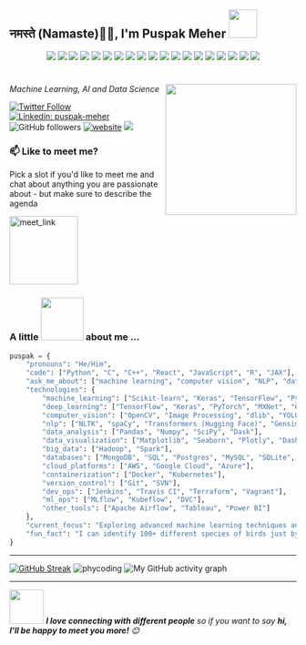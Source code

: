 
<h2> नमस्ते (Namaste)🙏🏻, I'm Puspak Meher
  <img src="https://i.giphy.com/media/v1.Y2lkPTc5MGI3NjExaWI3YTJ0eDYybDVhMmo4YXBvazhmaWlvbTV0eWoxYWFtcDlsNTllcSZlcD12MV9pbnRlcm5hbF9naWZfYnlfaWQmY3Q9cw/SvEUbsayyUlcPm41Tl/giphy.gif" width="50"></h2>
<p align="center">
  <img src="https://img.shields.io/badge/Code-Python-informational?style=flat&logo=python&logoColor=white&color=2bbc8a" />
  <img src="https://img.shields.io/badge/Code-C++-informational?style=flat&logo=c%2B%2B&logoColor=white&color=2bbc8a" />
  <img src="https://img.shields.io/badge/Code-React-informational?style=flat&logo=react&logoColor=white&color=2bbc8a" />
  <img src="https://img.shields.io/badge/Code-JavaScript-informational?style=flat&logo=javascript&logoColor=white&color=2bbc8a" />
  <img src="https://img.shields.io/badge/Code-R-informational?style=flat&logo=r&logoColor=white&color=2bbc8a" />
  <img src="https://img.shields.io/badge/ML-Scikit--learn-informational?style=flat&logo=scikit-learn&logoColor=white&color=2bbc8a" />
  <img src="https://img.shields.io/badge/ML-Keras-informational?style=flat&logo=keras&logoColor=white&color=2bbc8a" />
  <img src="https://img.shields.io/badge/ML-TensorFlow-informational?style=flat&logo=tensorflow&logoColor=white&color=2bbc8a" />
  <img src="https://img.shields.io/badge/ML-PyTorch-informational?style=flat&logo=pytorch&logoColor=white&color=2bbc8a" />
  <img src="https://img.shields.io/badge/Data-Pandas-informational?style=flat&logo=pandas&logoColor=white&color=2bbc8a" />
  <img src="https://img.shields.io/badge/Data-Numpy-informational?style=flat&logo=numpy&logoColor=white&color=2bbc8a" />
  <img src="https://img.shields.io/badge/Visualization-Matplotlib-informational?style=flat&logo=matplotlib&logoColor=white&color=2bbc8a" />
  <img src="https://img.shields.io/badge/Visualization-Seaborn-informational?style=flat&logo=seaborn&logoColor=white&color=2bbc8a" />
  <img src="https://img.shields.io/badge/Visualization-Plotly-informational?style=flat&logo=plotly&logoColor=white&color=2bbc8a" />
  <img src="https://img.shields.io/badge/Database-MongoDB-informational?style=flat&logo=mongodb&logoColor=white&color=2bbc8a" />
  <img src="https://img.shields.io/badge/Database-Postgres-informational?style=flat&logo=postgresql&logoColor=white&color=2bbc8a" />
  <img src="https://img.shields.io/badge/Cloud-AWS-informational?style=flat&logo=amazon-aws&logoColor=white&color=2bbc8a" />
  <img src="https://img.shields.io/badge/Cloud-Google_Cloud-informational?style=flat&logo=google-cloud&logoColor=white&color=2bbc8a" />
  <img src="https://img.shields.io/badge/Container-Docker-informational?style=flat&logo=docker&logoColor=white&color=2bbc8a" />
</p>
<h1></h1>
<img align='right' src="https://i.giphy.com/media/v1.Y2lkPTc5MGI3NjExZGFmenNsN2tzZjNoaGM1enc3Nmc3amFmcHdweGc4djRtdTUwOWgxeCZlcD12MV9pbnRlcm5hbF9naWZfYnlfaWQmY3Q9cw/E6EnvXLzCwnhV58V9l/giphy.gif" width="230">
<p><em>Machine Learning, AI and Data Science

</em></p>

[![Twitter Follow](https://img.shields.io/twitter/follow/yourusername?label=Follow)](https://twitter.com/intent/follow?screen_name=yourusername)
[![Linkedin: puspak-meher](https://img.shields.io/badge/-puspak--meher-blue?style=flat-square&logo=Linkedin&logoColor=white&link=https://www.linkedin.com/in/puspakmeher3/?_l=en_US)](https://www.linkedin.com/in/puspakmeher3/?_l=en_US)
![GitHub followers](https://img.shields.io/github/followers/yourusername?label=Follow&style=social)
[![website](https://img.shields.io/badge/Website-46a2f1.svg?&style=flat-square&logo=Google-Chrome&logoColor=white&link=https://puspakmeher.com/)](https://puspakmeher.com/)
![](https://visitor-badge.glitch.me/badge?page_id=phycoding)


### 📫 Like to meet me?

Pick a slot if you'd like to meet me and chat about anything you are passionate about - but make sure to describe the agenda

<a href="https://calendly.com/puspakmeher3/30min" target="_blank">
  <img width="120" alt="meet_link" src="https://i.giphy.com/media/v1.Y2lkPTc5MGI3NjExN2ZpOWpybmVuZHBvbHVtamJpbDRvMDJjdXc0cnJ2YjI0OHQ4ZG9nZSZlcD12MV9pbnRlcm5hbF9naWZfYnlfaWQmY3Q9cw/zTLHQqoO61y8xgdyus/giphy.gif">
</a>



### A little <img src="https://i.giphy.com/media/v1.Y2lkPTc5MGI3NjExb3JmZnNheGhucGQydzhlbHYzc3c3N2VpYXV1NzBzNXh5dnEyZHhwNCZlcD12MV9pbnRlcm5hbF9naWZfYnlfaWQmY3Q9dHM/SS8ZBtyNm2UnAu0MqM/giphy.gif" width="75"> about me ...

```python
puspak = {
    "pronouns": "He/Him",
    "code": ["Python", "C", "C++", "React", "JavaScript", "R", "JAX"],
    "ask_me_about": ["machine learning", "computer vision", "NLP", "data science", "algorithm design", "big data"],
    "technologies": {
        "machine_learning": ["Scikit-learn", "Keras", "TensorFlow", "Pytorch", "XGBoost", "LightGBM", "CatBoost"],
        "deep_learning": ["TensorFlow", "Keras", "PyTorch", "MXNet", "Chainer", "Theano"],
        "computer_vision": ["OpenCV", "Image Processing", "dlib", "YOLO", "Detectron2", "OpenPose"],
        "nlp": ["NLTK", "spaCy", "Transformers (Hugging Face)", "Gensim", "BERT", "GPT"],
        "data_analysis": ["Pandas", "Numpy", "SciPy", "Dask"],
        "data_visualization": ["Matplotlib", "Seaborn", "Plotly", "Dash", "Bokeh", "Altair", "ggplot2"],
        "big_data": ["Hadoop", "Spark"],
        "databases": ["MongoDB", "SQL", "Postgres", "MySQL", "SQLite", "Redis"],
        "cloud_platforms": ["AWS", "Google Cloud", "Azure"],
        "containerization": ["Docker", "Kubernetes"],
        "version_control": ["Git", "SVN"],
        "dev_ops": ["Jenkins", "Travis CI", "Terraform", "Vagrant"],
        "ml_ops": ["MLflow", "Kubeflow", "DVC"],
        "other_tools": ["Apache Airflow", "Tableau", "Power BI"]
    },
    "current_focus": "Exploring advanced machine learning techniques and real-time data processing",
    "fun_fact": "I can identify 100+ different species of birds just by their calls!"
}

```
<hr/>

<p align="center">
 
  <a href="https://git.io/streak-stats"><img src="https://streak-stats.demolab.com?user=phycoding&theme=github-dark" alt="GitHub Streak" /></a>
  <img src="https://github-readme-stats-sigma-five.vercel.app/api?username=phycoding&theme=dark&show_icons=true&include_all_commits=true" alt="phycoding"/>
  <img src="https://github-readme-activity-graph.vercel.app/graph?username=phycoding&&theme=github-compact" alt="My GitHub activity graph"/>
 </a> </p>
</p>

<hr/>

<img src="https://media.giphy.com/media/LnQjpWaON8nhr21vNW/giphy.gif" width="60"> <em><b>I love connecting with different people</b> so if you want to say <b>hi, I'll be happy to meet you more!</b> 😊</em>


